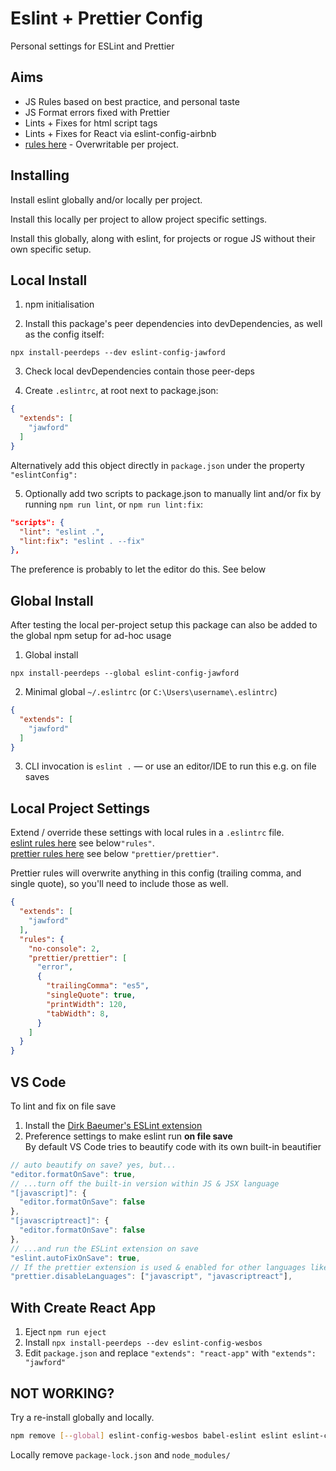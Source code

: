 # Eslint + Prettier Config
Personal settings for ESLint and Prettier

## Aims
* JS Rules based on best practice, and personal taste
* JS Format errors fixed with Prettier
* Lints + Fixes for html script tags
* Lints + Fixes for React via eslint-config-airbnb
* [rules here](https://github.com/jawford/eslint-config-jawford/blob/master/.eslintrc.js) - Overwritable per project.

## Installing

Install eslint globally and/or locally per project.

Install this locally per project to allow project specific settings.

Install this globally, along with eslint, for projects or rogue JS without their own specific setup.

## Local Install

1. npm initialisation

2. Install this package's peer dependencies into devDependencies, as well as the config itself:

```
npx install-peerdeps --dev eslint-config-jawford
```

3. Check local devDependencies contain those peer-deps

4. Create `.eslintrc`, at root next to package.json:

```json
{
  "extends": [
    "jawford"
  ]
}
```

Alternatively add this object directly in `package.json` under the property `"eslintConfig":`

5. Optionally add two scripts to package.json to manually lint and/or fix by running `npm run lint`, or `npm run lint:fix`:

```json
"scripts": {
  "lint": "eslint .",
  "lint:fix": "eslint . --fix"
},
```

The preference is probably to let the editor do this. See below

## Global Install
After testing the local per-project setup this package can also be added to the global npm setup for ad-hoc usage

1. Global install

```
npx install-peerdeps --global eslint-config-jawford
```

2. Minimal global `~/.eslintrc` (or `C:\Users\username\.eslintrc`)

```json
{
  "extends": [
    "jawford"
  ]
}
```

3. CLI invocation is `eslint .` — or use an editor/IDE to run this e.g. on file saves

## Local Project Settings

Extend / override these settings with local rules in a `.eslintrc` file.  
[eslint rules here](https://eslint.org/docs/rules/) see below`"rules"`.  
[prettier rules here](https://prettier.io/docs/en/options.html) see below `"prettier/prettier"`.

Prettier rules will overwrite anything in this config (trailing comma, and single quote), so you'll need to include those as well. 

```json
{
  "extends": [
    "jawford"
  ],
  "rules": {
    "no-console": 2,
    "prettier/prettier": [
      "error",
      {
        "trailingComma": "es5",
        "singleQuote": true,
        "printWidth": 120,
        "tabWidth": 8,
      }
    ]
  }
}
```

## VS Code

To lint and fix on file save

1. Install the [Dirk Baeumer's ESLint extension](https://marketplace.visualstudio.com/items?itemName=dbaeumer.vscode-eslint)
2. Preference settings to make eslint run **on file save**  
By default VS Code tries to beautify code with its own built-in beautifier
  ```js
  // auto beautify on save? yes, but...
  "editor.formatOnSave": true,
  // ...turn off the built-in version within JS & JSX language
  "[javascript]": {
    "editor.formatOnSave": false
  },
  "[javascriptreact]": {
    "editor.formatOnSave": false
  },
  // ...and run the ESLint extension on save
  "eslint.autoFixOnSave": true,
  // If the prettier extension is used & enabled for other languages like CSS and HTML, then turn it off for JS since it will run via Eslint already
  "prettier.disableLanguages": ["javascript", "javascriptreact"],
  ```

## With Create React App

1. Eject `npm run eject`
1. Install `npx install-peerdeps --dev eslint-config-wesbos`
1. Edit `package.json` and replace `"extends": "react-app"` with `"extends": "jawford"`


## NOT WORKING?

Try a re-install globally and locally.

```bash
npm remove [--global] eslint-config-wesbos babel-eslint eslint eslint-config-prettier eslint-config-airbnb eslint-plugin-html eslint-plugin-prettier eslint-plugin-import eslint-plugin-jsx-a11y eslint-plugin-react prettier eslint-plugin-react-hooks
```

Locally remove `package-lock.json` and `node_modules/`
